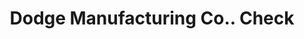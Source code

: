 ---
doi: 10.7916/D8JH4Z42
date_other: '1880'
date_other_textual: 1880-1889
form: printed ephemera
genre:
- Checks (bank checks)
name:
- Dodge Manufacturing Co.
object_in_context_url: https://biggert.cul.columbia.edu/items/view/ave_biggert_00295
subject_hierarchical_geographic:
- Mishawaka, Indiana, United States
subject_name:
- Dodge Manufacturing Co.
title: Dodge Manufacturing Co.. Check
sort_title: Dodge Manufacturing Co.. Check
call_number: ave_biggert_00295
coordinates:
- 41.6675,-86.1713888888889
pid: ave_biggert_00295
identifiers: ave_biggert_00295
thumbnail: https://derivativo-1.library.columbia.edu/iiif/2/ldpd:344219/full/!256,256/0/native.jpg
permalink: "/biggert/ave_biggert_00295/"
layout: iiif-image-page
---